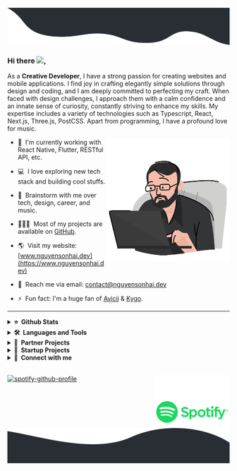 ![alt text](./assets/images/top.png)

### Hi there <a href="https://www.nguyensonhai.dev"><img src="https://media.giphy.com/media/hvRJCLFzcasrR4ia7z/giphy.gif" width="20"></a>,

As a **Creative Developer**, I have a strong passion for creating websites and mobile applications. I find joy in crafting elegantly simple solutions through design and coding, and I am deeply committed to perfecting my craft. When faced with design challenges, I approach them with a calm confidence and an innate sense of curiosity, constantly striving to enhance my skills. My expertise includes a variety of technologies such as Typescript, React, Next.js, Three.js, PostCSS. Apart from programming, I have a profound love for music.

<a href="https://www.nguyensonhai.dev"><img  align="right" alt="GIF" src="./assets/images/debugging.gif" width="280" height="280" /></a>

- 📱&nbsp;&nbsp;I'm currently working with React Native, Flutter, RESTful API, etc.

- 💻&nbsp;&nbsp;I love exploring new tech stack and building cool stuffs.

- 💬&nbsp;&nbsp;Brainstorm with me over tech, design, career, and music.

- 👨🏻‍💻&nbsp;&nbsp;Most of my projects are available on [GitHub](https://github.com/nguyensonhai).

- 🌎&nbsp;&nbsp;Visit my website: [www.nguyensonhai.dev](https://www.nguyensonhai.dev)

- 📧&nbsp;&nbsp;Reach me via email: contact@nguyensonhai.dev

- ⚡️&nbsp;&nbsp;Fun fact: I'm a huge fan of [Avicii](https://avicii.com) & [Kygo](https://www.kygomusic.com).

---

<details>
<summary><b>⭐&nbsp;&nbsp;Github Stats</b></summary>
<br/>
  
| <a href="https://github.com/nguyensonhai"><img align="center" src="https://github-readme-stats.vercel.app/api?username=nguyensonhai&show_icons=true&theme=graywhite&include_all_commits=true&count_private=true&hide_border=true" alt="Hai's github stats" /></a> | <a href="https://github.com/nguyensonhai"><img align="center" src="https://github-readme-stats.vercel.app/api/top-langs/?username=nguyensonhai&theme=graywhite&&hide=c%23,c%2B%2B&langs_count=10&layout=compact&hide_border=true" /></a> |
| ------------- | ------------- |
  
</details>

<details>
<summary><b>🛠️&nbsp;&nbsp;Languages&nbsp;and&nbsp;Tools</b></summary>
<br/>
  
<p align="center">
<a href="https://github.com/topics/javascript"><img height="25" src="https://raw.githubusercontent.com/github/explore/80688e429a7d4ef2fca1e82350fe8e3517d3494d/topics/javascript/javascript.png"></a>&ensp;
<a href="https://github.com/topics/typescript"><img height="25" src="https://raw.githubusercontent.com/github/explore/80688e429a7d4ef2fca1e82350fe8e3517d3494d/topics/typescript/typescript.png"></a>&ensp;
<a href="https://github.com/topics/nodejs"><img height="25" src="https://raw.githubusercontent.com/github/explore/80688e429a7d4ef2fca1e82350fe8e3517d3494d/topics/nodejs/nodejs.png"></a>&ensp;
<a href="https://github.com/topics/react-native"><img height="25" src="https://raw.githubusercontent.com/github/explore/80688e429a7d4ef2fca1e82350fe8e3517d3494d/topics/react-native/react-native.png"></a>&ensp;
<a href="https://github.com/topics/redux"><img height="25" src="https://raw.githubusercontent.com/github/explore/80688e429a7d4ef2fca1e82350fe8e3517d3494d/topics/redux/redux.png"></a>&ensp;
<a href="https://github.com/topics/firebase"><img height="25" src="https://raw.githubusercontent.com/github/explore/80688e429a7d4ef2fca1e82350fe8e3517d3494d/topics/firebase/firebase.png"></a>&ensp;
<a href="https://github.com/topics/html"><img height="25" src="https://raw.githubusercontent.com/github/explore/80688e429a7d4ef2fca1e82350fe8e3517d3494d/topics/html/html.png"></a>&ensp;
<a href="https://github.com/topics/css"><img height="25" src="https://raw.githubusercontent.com/github/explore/80688e429a7d4ef2fca1e82350fe8e3517d3494d/topics/css/css.png"></a>&ensp;
<a href="https://github.com/topics/sass"><img height="25" src="https://raw.githubusercontent.com/github/explore/80688e429a7d4ef2fca1e82350fe8e3517d3494d/topics/sass/sass.png"></a>&ensp;
<a href="https://github.com/topics/python"><img height="25" src="https://raw.githubusercontent.com/github/explore/80688e429a7d4ef2fca1e82350fe8e3517d3494d/topics/python/python.png"></a>&ensp;
<a href="https://github.com/topics/heroku"><img height="25" src="https://raw.githubusercontent.com/devicons/devicon/master/icons/heroku/heroku-plain.svg"></a>&ensp;
<a href="https://github.com/topics/visual-studio-code"><img height="25" src="https://raw.githubusercontent.com/github/explore/80688e429a7d4ef2fca1e82350fe8e3517d3494d/topics/visual-studio-code/visual-studio-code.png"></a>&ensp;
<a href="https://github.com/topics/terminal"><img height="25" src="https://raw.githubusercontent.com/github/explore/80688e429a7d4ef2fca1e82350fe8e3517d3494d/topics/terminal/terminal.png"></a>&ensp;
<a href="https://developer.android.com/studio"><img height="25" src="https://developer.android.com/studio/images/studio-icon.svg?hl=de"></a>&ensp;
<a href="https://github.com/topics/xcode"><img height="25" src="https://raw.githubusercontent.com/github/explore/530398b5c9b0fd57127e2564bd664575f02f52e4/topics/xcode/xcode.png"></a>&ensp;
<a href="https://www.adobe.com/products/photoshop.html"><img height="25" src="https://www.adobe.com/content/dam/cc/icons/photoshop.svg"></a>&ensp;
<a href="https://www.adobe.com/products/illustrator.html"><img height="25" src="https://www.adobe.com/content/dam/cc/icons/illustrator.svg"></a>&ensp;
<a href="https://www.adobe.com/products/xd.html"><img height="25" src="https://www.adobe.com/content/dam/cc/icons/xd.svg"></a>&ensp;
<a href="https://www.adobe.com/products/premiere.html"><img height="25" src="https://www.adobe.com/content/dam/cc/icons/premiere.svg"></a>&ensp;
<a href="https://www.adobe.com/products/aftereffects.html"><img height="25" src="https://www.adobe.com/content/dam/cc/icons/aftereffects.svg"></a>&ensp;
<a href="https://www.adobe.com/products/animate.html"><img height="25" src="https://www.adobe.com/content/dam/cc/icons/animate.svg"></a>&ensp;
<a href="https://www.adobe.com/products/audition.html"><img height="25" src="https://www.adobe.com/content/dam/cc/icons/audition.svg"></a>
</p>
</details>

<details>
<summary><b>🚀&nbsp;&nbsp;Partner Projects</b></summary><br/>

- <img height="15" src="https://firebasestorage.googleapis.com/v0/b/nguyensonhai-developer.appspot.com/o/app-icons%2Fpharmacity.png?alt=media&token=89b80ca8-db93-4105-a75c-5b22e32edb7a"> Pharmacity - A retail medicine online application developed by Pharmacity company. It allows users to search for products, find the nearest store, and shop online.. (Get it on [Google Play Store](https://play.google.com/store/apps/details?id=com.pharmacity_extracare) & [Apple App Store](https://apps.apple.com/app/id1414835869))
- <img height="15" src="https://firebasestorage.googleapis.com/v0/b/nguyensonhai-developer.appspot.com/o/app-icons%2Flux-one.png?alt=media&token=a9447337-7d61-4de4-8ff0-acb56f242c7e"> Luxury One - Shopping app that offers premium products from the world's top luxury brands. (Get it on [Google Play Store](https://play.google.com/store/apps/details?id=luxury.one.user.mobile) & [Apple App Store](https://apps.apple.com/app/luxury-one/id1622359911))
- <img height="15" src="https://firebasestorage.googleapis.com/v0/b/nguyensonhai-developer.appspot.com/o/app-icons%2Floya-one.png?alt=media&token=49700f69-113a-424c-94af-bc5006c2efe0"> Luxury One - E-commerce app to exchange and use points of all membership with many attractive offers. (Get it on [Google Play Store](https://play.google.com/store/apps/details?id=loyal.one.user.mobile) & [Apple App Store](https://apps.apple.com/app/loya-one/id1495752098))
- <img height="15" src="https://firebasestorage.googleapis.com/v0/b/nguyensonhai-developer.appspot.com/o/app-icons%2Floya-one-biz.png?alt=media&token=41ba0eee-38fc-4e5c-9dbc-be00e28e6912"> Loya One Biz - Management application to redeem and use points of all members with many attractive vouchers for partners. (Get it on [Google Play Store](https://play.google.com/store/apps/details?id=com.loyalonebiz) & [Apple App Store](https://apps.apple.com/app/loya-one-biz/id1508952242))
- <img height="15" src="https://firebasestorage.googleapis.com/v0/b/nguyensonhai-developer.appspot.com/o/app-icons%2Fsmart-road.png?alt=media&token=cebb14aa-1296-4706-8651-0652e07ef43b"> Smart Road - The first e-commerce technology platform in the field of vehicle parts distribution and vehicle-related support services in Vietnam on mobile platforms. (Get it on [Google Play Store](https://play.google.com/store/apps/details?id=vn.tyre) & [Apple App Store](https://apps.apple.com/app/smart-road-4-0/id1588861167))

</details>

<details>
<summary><b>🌱&nbsp;&nbsp;Startup Projects</b></summary>
 
- <img height="15" src="https://firebasestorage.googleapis.com/v0/b/nguyensonhai-developer.appspot.com/o/app-icons%2Fezhealth.png?alt=media&token=9c4e20f6-e27a-40f6-8d78-de396525481a"> Ez Health - Building a healthy lifestyle mobile application ([Get it on Google Play](https://play.google.com/store/apps/details?id=com.ezratech.ezhealth) or [See details](https://github.com/ezratech/ezhealth)).

- <img height="15" src="https://firebasestorage.googleapis.com/v0/b/nguyensonhai-developer.appspot.com/o/app-icons%2Fezkidel.png?alt=media&token=c3bdccda-b2e3-4dca-be29-69089bd98f18"> Ez Kidel - Building a learning English vocabulary mobile application for kids who need to improve English vocabulary, listening and reading abilities ([Get it on Google Play](https://play.google.com/store/apps/details?id=com.ezratech.ezkidel)).

- <img height="15" src="https://firebasestorage.googleapis.com/v0/b/nguyensonhai-developer.appspot.com/o/app-icons%2Fezexplore.png?alt=media&token=4a64aa9a-da8a-49f1-837a-f7c7bf005e7a"> Ez Explore - Building a website to explore our world and more. ([more details](https://ezexplore.web.app)).

- <img height="15" src="https://firebasestorage.googleapis.com/v0/b/nguyensonhai-developer.appspot.com/o/app-icons%2Fez-treecare.png?alt=media&token=7f04aa3d-bab2-45ff-8169-d3b933e838ba"> Ez Tree Care - Building the smart pots system using IOT technology to control and supervise the soil moisture. Created server and mobile application to control devices and sensors ([more details](https://github.com/nguyensonhai/eztreecare)).

- <img height="15" src="https://firebasestorage.googleapis.com/v0/b/nguyensonhai-developer.appspot.com/o/app-icons%2Fez-chat-app.png?alt=media&token=b3afd286-4d13-4a2d-8f4e-838035322b3f"> Ez Chat App - Building a real-time chat application using JavaScript (Single-page application) ([more details](https://github.com/nguyensonhai/ezchatapp)).

- <img height="15" src="https://firebasestorage.googleapis.com/v0/b/nguyensonhai-developer.appspot.com/o/app-icons%2Fez-todo.png?alt=media&token=d922bea0-4637-44fd-88ca-ffad3551adf1"> Ez Todo - Building a beautifully simple application, free todo list, task list and reminder app that will help keep your busy life organised everyday ([more details](https://github.com/nguyensonhai/eztodo)).

- <img height="15" src="https://firebasestorage.googleapis.com/v0/b/nguyensonhai-developer.appspot.com/o/app-icons%2Fez-coffee.png?alt=media&token=a7b0a48b-b38e-407d-8d6b-30b80f73f227"> Ez Coffee - Building a coffee shop management application ([more details](https://github.com/nguyensonhai/ezcoffee)).

- 🏨 Ez Booking - Building a booking application ([more details](https://github.com/nguyensonhai/ezbooking)).

</details>

<details>
<summary><b>🔗&nbsp;&nbsp;Connect with me</b></summary>
<br/>

[![gitlab](https://img.shields.io/badge/-GitLab-380D75?style=for-the-badge&logo=GitLab&logoColor=white)](https://gitlab.com/nguyensonhai.dev)
[![expo](https://img.shields.io/badge/-Expo-010121?style=for-the-badge&logo=expo&logoColor=white)](https://expo.io/@nguyensonhai)
[![linkedin](https://img.shields.io/badge/-LinkedIn-0073B1?style=for-the-badge&logo=Linkedin)](https://www.linkedin.com/in/nguyensonhai)
[![gmail](https://img.shields.io/badge/-Gmail-EA4335?style=for-the-badge&logo=Gmail&logoColor=white)](mailto:nguyensonhai.dev@gmail.com)
[![face](https://img.shields.io/badge/-Facebook-0165E1?style=for-the-badge&logo=Facebook&logoColor=white)](https://www.facebook.com/nguyensonhai.dev)
[![insta](https://img.shields.io/badge/-Instagram-D82A78?style=for-the-badge&logo=instagram&logoColor=white)](https://www.instagram.com/nguyensonhai.dev)
[![twitter](https://img.shields.io/badge/-Twitter-1DA1F2?style=for-the-badge&logo=twitter&logoColor=white)](https://twitter.com/nguyensonhaidev)
[![skype](https://img.shields.io/badge/-Skype-00AFF0?style=for-the-badge&logo=skype&logoColor=white)](https://join.skype.com/invite/XttK2Jxct068)

</details>
<br/>

<a href="https://spotify-github-profile.vercel.app/api/view?uid=o5kxv40xewxo0ezn9kk94ionf&redirect=true"><img align="right" alt="GIF" width="170px" src="./assets/images/spotify.png" /></a>

[![spotify-github-profile](https://spotify-github-profile.vercel.app/api/view?uid=o5kxv40xewxo0ezn9kk94ionf&cover_image=true&theme=novatorem&bar_color=292e34&bar_color_cover=false)](https://spotify-github-profile.vercel.app/api/view?uid=o5kxv40xewxo0ezn9kk94ionf&redirect=true)

![alt text](./assets/images/bottom.png)
